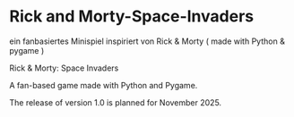 # Rick and Morty-Space-Invaders
ein fanbasiertes Minispiel inspiriert von Rick &amp; Morty ( made with Python &amp; pygame )

Rick & Morty: Space Invaders

A fan-based game made with Python and Pygame.

The release of version 1.0 is planned for November 2025.
